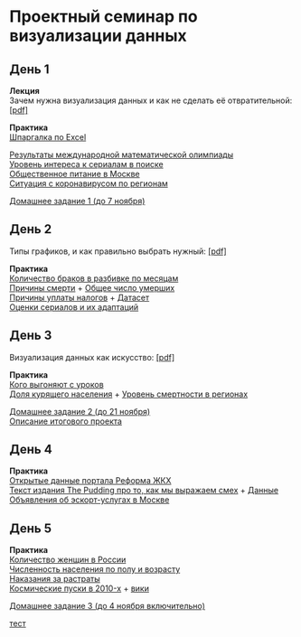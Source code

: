 # Проектный семинар по визуализации данных

## День 1
**Лекция**<br>
Зачем нужна визуализация данных и как не сделать её отвратительной: [[pdf]](/lections/lection_1.pdf)<br>

**Практика**<br>
[Шпаргалка по Excel](/lections/excel.md)

[Результаты международной математической олимпиады](https://www.imo-official.org/year_country_r.aspx?year=2020&column=total&order=desc)<br>
[Уровень интереса к сериалам в поиске](https://trends.google.ru/trends/explore?q=%D1%81%D0%B5%D1%80%D0%B8%D0%B0%D0%BB%D1%8B%20%D1%81%D0%BC%D0%BE%D1%82%D1%80%D0%B5%D1%82%D1%8C%20%D0%BE%D0%BD%D0%BB%D0%B0%D0%B9%D0%BD&geo=RU)<br>
[Общественное питание в Москве](https://data.mos.ru/opendata/7710881420-obshchestvennoe-pitanie-v-moskve)<br>
[Ситуация с коронавирусом по регионам](https://xn--80aesfpebagmfblc0a.xn--p1ai/information/)<br>

[Домашнее задание 1 (до 7 ноября)](/homework/hw1.md)

## День 2
Типы графиков, и как правильно выбрать нужный: [[pdf]](/lections/lection_2.pdf)<br>

**Практика**<br>
[Количество браков в разбивке по месяцам](https://fedstat.ru/indicator/33553)<br>
[Причины смерти](https://fedstat.ru/indicator/33559) + [Общее число умерших](https://fedstat.ru/indicator/31617)<br>
[Причины  уплаты  налогов](https://fom.ru/Ekonomika/14476) + [Датасет](/data/fom_data.csv)<br>
[Оценки сериалов  и их адаптаций](https://docs.google.com/spreadsheets/d/1EYnj-y8F0ai4hjogLYlvgRMYtzvZ9Nmx_gh9m1sEyRw/copy)<br>

## День 3
Визуализация данных как искусство: [[pdf]](/lections/lection_3.pdf)<br>

**Практика**<br>
[Кого выгоняют с уроков](https://docs.google.com/spreadsheets/d/1yH2Bq4uf_pRfQK5DMED8H79axfBhkz7tV3BnygmdIHA/edit?usp=sharing)<br>
[Доля курящего населения](https://rosstat.gov.ru/free_doc/new_site/ZDOR/2019/PublishSite/Files/%D0%A2%D0%B0%D0%B1%D0%BB%D0%B8%D1%86%D0%B0%2067.%20%D0%9F%D0%BE%D1%82%D1%80%D0%B5%D0%B1%D0%BB%D0%B5%D0%BD%D0%B8%D0%B5%20%D1%82%D0%B0%D0%B1%D0%B0%D0%BA%D0%B0.xlsx) + [Уровень смертности в регионах](https://rosstat.gov.ru/storage/mediabank/EDN(1).xlsx)

[Домашнее задание 2 (до 21 ноября)](/homework/hw2.md)<br>
[Описание итогового проекта](/project.md)

## День 4

**Практика**<br>
[Открытые данные портала Реформа ЖКХ](https://www.reformagkh.ru/opendata)<br>
[Текст издания The Pudding про то, как мы выражаем смех](https://pudding.cool/2019/10/laugh/) + [Данные](https://github.com/the-pudding/data/tree/master/laugh)<br>
[Объявления об эскорт-услугах в Москве](data/sex.csv)

## День 5

**Практика**<br>
[Количество женщин в России](https://www.fedstat.ru/indicator/33459)<br>
[Численность населения по полу и возрасту](https://rosstat.gov.ru/compendium/document/13284)<br>
[Наказания за растраты](https://docs.google.com/spreadsheets/d/1m35FRjYqivQTXwKUMytLI43HTssmy-cKmY7ENth80Us/edit?usp=sharing)<br>
[Космические пуски в 2010-x](https://docs.google.com/spreadsheets/d/1TwSfz8MSof58SpTImtCniS_tWCWMkDn-T3bRJMhS7IY/edit?usp=sharing) + [вики](https://ru.wikipedia.org/wiki/%D0%A1%D0%BF%D0%B8%D1%81%D0%BE%D0%BA_%D0%BA%D0%BE%D1%81%D0%BC%D0%B8%D1%87%D0%B5%D1%81%D0%BA%D0%B8%D1%85_%D0%B7%D0%B0%D0%BF%D1%83%D1%81%D0%BA%D0%BE%D0%B2)<br>

[Домашнее задание 3 (до 4 ноября включительно)](/homework/hw3.md)<br>

[тест](https://actionpay.net/cn/s/KLHC1jcoQSjKsdO2QRo1ow/yml/yml1946.xml?key=PcbvBw9jHDR3Vv9l)